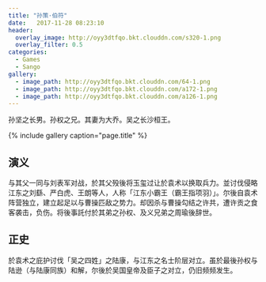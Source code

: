 ```yaml
---
title: "孙策·伯符"
date:   2017-11-28 08:23:10
header:
  overlay_image: http://oyy3dtfqo.bkt.clouddn.com/s320-1.png
  overlay_filter: 0.5
categories:
  - Games
  - Sango
gallery:
  - image_path: http://oyy3dtfqo.bkt.clouddn.com/64-1.png
  - image_path: http://oyy3dtfqo.bkt.clouddn.com/a172-1.png
  - image_path: http://oyy3dtfqo.bkt.clouddn.com/a126-1.png
---
```


孙坚之长男。孙权之兄。其妻为大乔。吴之长沙桓王。

{% include gallery caption="page.title" %}

## 演义

与其父一同与刘表军对战，於其父殁後将玉玺过让於袁术以换取兵力。並讨伐侵略江东之刘繇、严白虎、王朗等人，人称「江东小霸王（霸王指项羽）」。尔後自袁术阵营独立，建立起足以与曹操匹敌之势力。却因杀与曹操勾结之许共，遭许贡之食客袭击，负伤。将後事託付於其弟之孙权、及义兄弟之周瑜後辞世。

## 正史

於袁术之庇护讨伐「吴之四姓」之陆康，与江东之名士阶层对立。虽於最後孙权与陆逊（与陆康同族）和解，尔後於吴国皇帝及臣子之对立，仍旧频频发生。